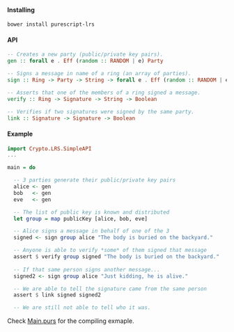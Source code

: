#### Installing

    bower install purescript-lrs

#### API

```haskell
-- Creates a new party (public/private key pairs).
gen :: forall e . Eff (random :: RANDOM | e) Party

-- Signs a message in name of a ring (an array of parties).
sign :: Ring -> Party -> String -> forall e . Eff (random :: RANDOM | e) Signature

-- Asserts that one of the members of a ring signed a message.
verify :: Ring -> Signature -> String -> Boolean

-- Verifies if two signatures were signed by the same party.
link :: Signature -> Signature -> Boolean
```

#### Example

```haskell
import Crypto.LRS.SimpleAPI
...

main = do

  -- 3 parties generate their public/private key pairs
  alice <- gen 
  bob   <- gen
  eve   <- gen

  -- The list of public key is known and distributed
  let group = map publicKey [alice, bob, eve]

  -- Alice signs a message in behalf of one of the 3
  signed <- sign group alice "The body is buried on the backyard."

  -- Anyone is able to verify *some* of them signed that message
  assert $ verify group signed "The body is buried on the backyard."
  
  -- If that same person signs another message...
  signed2 <- sign group alice "Just kidding, he is alive."

  -- We are able to tell the signature came from the same person
  assert $ link signed signed2

  -- We are still not able to tell who it was.
```

Check [Main.purs](https://github.com/MaiaVictor/purescript-lrs/blob/master/src/Main.purs) for the compiling exmaple.
